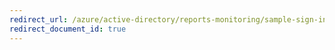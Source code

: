 ```yaml
---
redirect_url: /azure/active-directory/reports-monitoring/sample-sign-in-api
redirect_document_id: true
---
```

